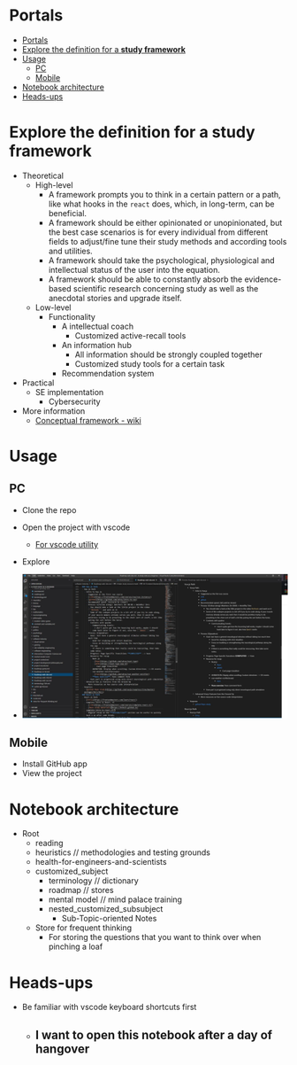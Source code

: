 # Portals
- [Portals](#portals)
- [Explore the definition for a **study framework**](#explore-the-definition-for-a-study-framework)
- [Usage](#usage)
  - [PC](#pc)
  - [Mobile](#mobile)
- [Notebook architecture](#notebook-architecture)
- [Heads-ups](#heads-ups)


# Explore the definition for a **study framework**
- Theoretical
  - High-level 
    - A framework prompts you to think in a certain pattern or a path, like what hooks in the ```react``` does, which, in long-term, can be beneficial.
    - A framework should be either opinionated or unopinionated, but the best case scenarios is for every individual from different fields to adjust/fine tune their study methods and according tools and utilities.
    - A framework should take the psychological, physiological and intellectual status of the user into the equation.
    - A framework should be able to constantly absorb the evidence-based scientific research concerning study as well as the anecdotal stories and upgrade itself.
  - Low-level
    - Functionality
      - A intellectual coach
        - Customized active-recall tools
      - An information hub
        - All information should be strongly coupled together
        - Customized study tools for a certain task
      - Recommendation system
- Practical
  - SE implementation
    - Cybersecurity
- More information
  - [Conceptual framework - wiki](https://en.wikipedia.org/wiki/Conceptual_framework)

# Usage
## PC
- Clone the repo
- Open the project with vscode
  - [For vscode utility](./software-industry/software-engineering/generic-tools/vscode.md)
- Explore

- ![Pansyass-bullshit](pansy-ass-bullshit.jpg)
## Mobile
- Install GitHub app
- View the project
# Notebook architecture
- Root
  - reading        
  - heuristics     // methodologies and testing grounds
  - health-for-engineers-and-scientists
  - customized_subject
    - terminology  // dictionary
    - roadmap  // stores
    - mental model  // mind palace training
    - nested_customized_subsubject
      - Sub-Topic-oriented Notes
  - Store for frequent thinking
    - For storing the questions that you want to think over when pinching a loaf


# Heads-ups
- Be familiar with vscode keyboard shortcuts first
  - I want to open this notebook after a day of hangover
    - 